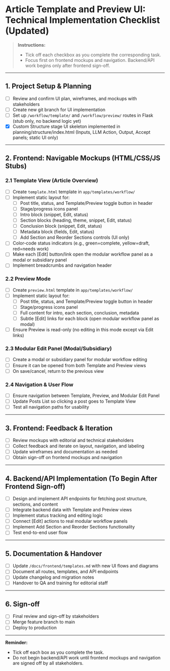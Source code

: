 # Article Template and Preview UI: Technical Implementation Checklist (Updated)

> **Instructions:**
> - Tick off each checkbox as you complete the corresponding task.
> - Focus first on frontend mockups and navigation. Backend/API work begins only after frontend sign-off.

---

## 1. Project Setup & Planning
- [ ] Review and confirm UI plan, wireframes, and mockups with stakeholders
- [ ] Create new git branch for UI implementation
- [ ] Set up `/workflow/template/` and `/workflow/preview/` routes in Flask (stub only, no backend logic yet)
- [x] Custom Structure stage UI skeleton implemented in planning/structure/index.html (Inputs, LLM Action, Output, Accept panels; static UI only)

---

## 2. Frontend: Navigable Mockups (HTML/CSS/JS Stubs)

### 2.1 Template View (Article Overview)
- [ ] Create `template.html` template in `app/templates/workflow/`
- [ ] Implement static layout for:
    - [ ] Post title, status, and Template/Preview toggle button in header
    - [ ] Stage/progress icons panel
    - [ ] Intro block (snippet, Edit, status)
    - [ ] Section blocks (heading, theme, snippet, Edit, status)
    - [ ] Conclusion block (snippet, Edit, status)
    - [ ] Metadata block (fields, Edit, status)
    - [ ] Add Section and Reorder Sections controls (UI only)
- [ ] Color-code status indicators (e.g., green=complete, yellow=draft, red=needs work)
- [ ] Make each [Edit] button/link open the modular workflow panel as a modal or subsidiary panel
- [ ] Implement breadcrumbs and navigation header

### 2.2 Preview Mode
- [ ] Create `preview.html` template in `app/templates/workflow/`
- [ ] Implement static layout for:
    - [ ] Post title, status, and Template/Preview toggle button in header
    - [ ] Stage/progress icons panel
    - [ ] Full content for intro, each section, conclusion, metadata
    - [ ] Subtle [Edit] links for each block (open modular workflow panel as modal)
- [ ] Ensure Preview is read-only (no editing in this mode except via Edit links)

### 2.3 Modular Edit Panel (Modal/Subsidiary)
- [ ] Create a modal or subsidiary panel for modular workflow editing
- [ ] Ensure it can be opened from both Template and Preview views
- [ ] On save/cancel, return to the previous view

### 2.4 Navigation & User Flow
- [ ] Ensure navigation between Template, Preview, and Modular Edit Panel
- [ ] Update Posts List so clicking a post goes to Template View
- [ ] Test all navigation paths for usability

---

## 3. Frontend: Feedback & Iteration
- [ ] Review mockups with editorial and technical stakeholders
- [ ] Collect feedback and iterate on layout, navigation, and labeling
- [ ] Update wireframes and documentation as needed
- [ ] Obtain sign-off on frontend mockups and navigation

---

## 4. Backend/API Implementation (To Begin After Frontend Sign-off)
- [ ] Design and implement API endpoints for fetching post structure, sections, and content
- [ ] Integrate backend data with Template and Preview views
- [ ] Implement status tracking and editing logic
- [ ] Connect [Edit] actions to real modular workflow panels
- [ ] Implement Add Section and Reorder Sections functionality
- [ ] Test end-to-end user flow

---

## 5. Documentation & Handover
- [ ] Update `/docs/frontend/templates.md` with new UI flows and diagrams
- [ ] Document all routes, templates, and API endpoints
- [ ] Update changelog and migration notes
- [ ] Handover to QA and training for editorial staff

---

## 6. Sign-off
- [ ] Final review and sign-off by stakeholders
- [ ] Merge feature branch to main
- [ ] Deploy to production

---

**Reminder:**
- Tick off each box as you complete the task.
- Do not begin backend/API work until frontend mockups and navigation are signed off by all stakeholders. 